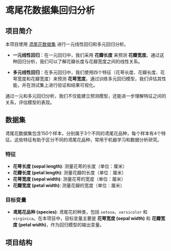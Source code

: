 # 鸢尾花数据集回归分析

## 项目简介
本项目使用 [鸢尾花数据集](https://archive.ics.uci.edu/ml/datasets/iris) 进行一元线性回归和多元回归分析。

- **一元线性回归**：在一元回归中，我们采用 **花瓣长度** 来预测 **花瓣宽度**。通过这种回归分析，我们可以了解花瓣长度与花瓣宽度之间的线性关系。
  
- **多元线性回归**：在多元回归中，我们使用四个特征（花萼长度、花瓣长度、花萼宽度和花瓣宽度）来预测 **花萼宽度**。通过训练多元回归模型，我们评估其性能，并在测试集上进行验证和结果可视化。

通过一元和多元回归分析，我们不仅能建立预测模型，还能进一步理解特征之间的关系，评估模型的表现。

## 数据集
鸢尾花数据集包含150个样本，分别属于3个不同的鸢尾花品种，每个样本有4个特征。这些特征有助于区分不同的鸢尾花品种，常用于机器学习和数据分析研究。

### 特征
- **花萼长度 (sepal length)**: 测量花萼的长度（单位：厘米）
- **花瓣长度 (petal length)**: 测量花瓣的长度（单位：厘米）
- **花萼宽度 (sepal width)**: 测量花萼的宽度（单位：厘米）
- **花瓣宽度 (petal width)**: 测量花瓣的宽度（单位：厘米）

### 目标变量
- **鸢尾花品种 (species)**: 鸢尾花的种类，包括 `setosa`、`versicolor` 和 `virginica`。在本项目中，目标变量主要是 **花萼宽度 (sepal width)** 和 **花瓣宽度 (petal width)**，作为回归模型的输出变量。

## 项目结构
